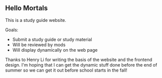 ## Hello Mortals

This is a study guide website. 

Goals:
- Submit a study guide or study material
- Will be reviewed by mods
- Will display dynamically on the web page

Thanks to Henry Li for writing the basis of the website and the frontend design. I'm hoping that I can get the dynamic stuff done before the end of summer so we can get it out before school starts in the fall!

